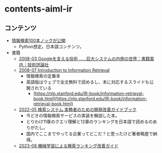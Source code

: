 # contents-aiml-ir

## コンテンツ

- [情報検索100本ノックが公開](https://github.com/ir100/ir100)
  - Python想定。日本語コンテンツ。
- 書籍
  - [2008-03 Googleを支える技術 ……巨大システムの内側の世界：書籍案内｜技術評論社](https://gihyo.jp/book/2008/978-4-7741-3432-1)
  - [2008-07 Introduction to Information Retrieval](https://www.amazon.co.jp//dp/0521865719)
    - 情報検索の定番本
    - 英語版はウェブで全文無料で読めるし、本に対応するスライドも公開されている
      - [https://nlp.stanford.edu/IR-book/information-retrieval-book.html](https://nlp.stanford.edu/IR-book/information-retrieval-book.html)
  - [2022-05 検索システム 実務者のための開発改善ガイドブック](https://www.amazon.co.jp/dp/4908686130)
    - 今どきの情報検索サービスの実装を解説した本。
    - とりわけ11章のクエリ理解と12章のランキングを日本語で読めるのありがたし。
    - 国内でここまでやってる企業ってどこだ？と思ったけど著者略歴で納得。
  - [2023-08 機械学習による検索ランキング改善ガイド](https://www.oreilly.co.jp/books/9784814400300/)